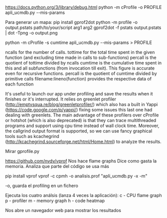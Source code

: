 https://docs.python.org/3/library/debug.html
python -m cProfile -o PROFILE apli_ucmdb.py --mis-params

Para generar un mapa:
  pip install gprof2dot
  python -m profile -o output.pstats path/to/your/script arg1 arg2
  gprof2dot -f pstats output.pstats | dot -Tpng -o output.png


python -m cProfile -s cumtime apli_ucmdb.py --mis-params > PROFILE


ncalls
  for the number of calls.
tottime
  for the total time spent in the given function (and excluding time made in calls to sub-functions)
percall
  is the quotient of tottime divided by ncalls
cumtime
  is the cumulative time spent in this and all subfunctions (from invocation till exit). This figure is accurate even for recursive functions.
percall
  is the quotient of cumtime divided by primitive calls
filename:lineno(function)
  provides the respective data of each function



It's useful to launch our app under profiling and save the results when it finishes or it's interrupted.
It relies on greenlet profiler (http://emptysqua.re/blog/greenletprofiler/) which also has a built in Yappi (https://code.google.com/p/yappi/) fixing some issues this last one had dealing with greenlets. 
The main advantage of these profilers over cProfile or hotshot (which is also deprecated) is that they can trace multithreaded programs and support using cpu time instead of wall clock time. Moreover, the callgrind output format is supported, so we can use fancy graphical tools such as kcachegrind (http://kcachegrind.sourceforge.net/html/Home.html) to analyze the results.

Mirar gprofile.py




https://github.com/nvdv/vprof
Nos hace flame graphs
Dice como gasta la memoria.
Analiza que parte del código se usa más

pip install vprof
vprof -c cpmh -o analisis.prof "apli_ucmdb.py -x -m"

-o, guarda el profiling en un fichero

Ejecuta los cuatro análsis (lanza 4 veces la aplicación):
 c - CPU flame graph
 p - profiler
 m - memory graph
 h - code heatmap

Nos abre un navegador web para mostrar los resultados
